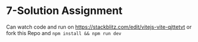 # 7-Solution Assignment

Can watch code and run on https://stackblitz.com/edit/vitejs-vite-qjttetvt
or
fork this Repo and `npm install && npm run dev`
